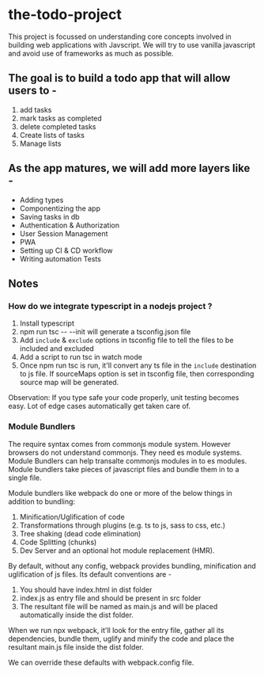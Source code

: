 # the-todo-project

This project is focussed on understanding core concepts involved in building web applications with Javscript.
We will try to use vanilla javascript and avoid use of frameworks as much as possible.

## The goal is to build a todo app that will allow users to -
1) add tasks
2) mark tasks as completed
3) delete completed tasks
4) Create lists of tasks
5) Manage lists

## As the app matures, we will add more layers like -
- Adding types
- Componentizing the app
- Saving tasks in db
- Authentication & Authorization
- User Session Management
- PWA
- Setting up CI & CD workflow
- Writing automation Tests

## Notes

### How do we integrate typescript in a nodejs project ?

1) Install typescript
2) npm run tsc -- --init will generate a tsconfig.json file
3) Add `include` & `exclude` options in tsconfig file to tell the files to be included and excluded
4) Add a script to run tsc in watch mode
5) Once npm run tsc is run, it'll convert any ts file in the `include` destination to js file. If sourceMaps option is set
    in tsconfig file, then corresponding source map will be generated.

Observation:
If you type safe your code properly, unit testing becomes easy. Lot of edge cases automatically get taken care of.

### Module Bundlers

The require syntax comes from commonjs module system. However browsers do not understand commonjs. They need es module systems. Module Bundlers
can help transalte commonjs modules in to es modules. Module bundlers take pieces of javascript files and bundle them in to a single file.

Module bundlers like webpack do one or more of the below things in addition to bundling:

1) Minification/Uglification of code
2) Transformations through plugins (e.g. ts to js, sass to css, etc.)
3) Tree shaking (dead code elimination)
3) Code Splitting (chunks)
4) Dev Server and an optional hot module replacement (HMR).

By default, without any config, webpack provides bundling, minification and uglification of js files.
Its default conventions are -

1) You should have index.html in dist folder
2) index.js as entry file and should be present in src folder
3) The resultant file will be named as main.js and will be placed automatically inside the dist folder.

When we run npx webpack, it'll look for the entry file, gather all its dependencies, bundle them, uglify and minify the code and
place the resultant main.js file inside the dist folder.

We can override these defaults with webpack.config file.